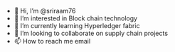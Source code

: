 - 👋 Hi, I’m @sriraam76
- 👀 I’m interested in Block chain technology
- 🌱 I’m currently learning Hyperledger fabric
- 💞️ I’m looking to collaborate on supply chain projects
- 📫 How to reach me email

<!---
sriraam76/sriraam76 is a ✨ special ✨ repository because its `README.md` (this file) appears on your GitHub profile.
You can click the Preview link to take a look at your changes.
--->

